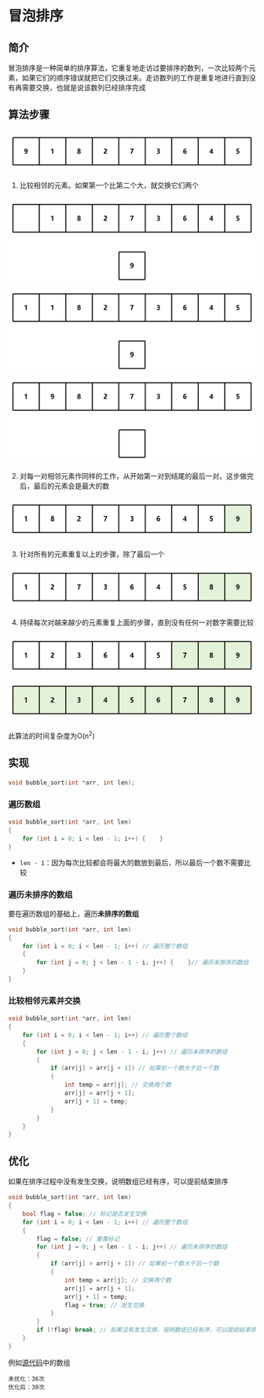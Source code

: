 # 冒泡排序

## 简介

冒泡排序是一种简单的排序算法，它重复地走访过要排序的数列，一次比较两个元素，如果它们的顺序错误就把它们交换过来。走访数列的工作是重复地进行直到没有再需要交换，也就是说该数列已经排序完成

## 算法步骤

![step0](imgs/step0.png)

1. 比较相邻的元素。如果第一个比第二个大，就交换它们两个

![step1](imgs/step1.png)
![step2](imgs/step2.png)
![step3](imgs/step3.png)

2. 对每一对相邻元素作同样的工作，从开始第一对到结尾的最后一对。这步做完后，最后的元素会是最大的数

![step4](imgs/step4.png)

3. 针对所有的元素重复以上的步骤，除了最后一个

![step5](imgs/step5.png)

4. 持续每次对越来越少的元素重复上面的步骤，直到没有任何一对数字需要比较

![step6](imgs/step6.png)
![step7](imgs/step7.png)

此算法的时间复杂度为O(n<sup>2</sup>)

## 实现

```c
void bubble_sort(int *arr, int len);
```

### 遍历数组

```c
void bubble_sort(int *arr, int len)
{
    for (int i = 0; i < len - 1; i++) {    }
}
```

- `len - 1`：因为每次比较都会将最大的数放到最后，所以最后一个数不需要比较

### 遍历未排序的数组

要在遍历数组的基础上，遍历**未排序的数组**

```c
void bubble_sort(int *arr, int len)
{
    for (int i = 0; i < len - 1; i++) // 遍历整个数组
    {
        for (int j = 0; j < len - 1 - i; j++) {    }// 遍历未排序的数组
    }
}
```

### 比较相邻元素并交换

```c
void bubble_sort(int *arr, int len)
{
    for (int i = 0; i < len - 1; i++) // 遍历整个数组
    {
        for (int j = 0; j < len - 1 - i; j++) // 遍历未排序的数组
        {
            if (arr[j] > arr[j + 1]) // 如果前一个数大于后一个数
            {
                int temp = arr[j]; // 交换两个数
                arr[j] = arr[j + 1];
                arr[j + 1] = temp;
            }
        }
    }
}
```

## 优化

如果在排序过程中没有发生交换，说明数组已经有序，可以提前结束排序

```c
void bubble_sort(int *arr, int len)
{
    bool flag = false; // 标记是否发生交换
    for (int i = 0; i < len - 1; i++) // 遍历整个数组
    {
        flag = false; // 重置标记
        for (int j = 0; j < len - 1 - i; j++) // 遍历未排序的数组
        {
            if (arr[j] > arr[j + 1]) // 如果前一个数大于后一个数
            {
                int temp = arr[j]; // 交换两个数
                arr[j] = arr[j + 1];
                arr[j + 1] = temp;
                flag = true; // 发生交换
            }
        }
        if (!flag) break; // 如果没有发生交换，说明数组已经有序，可以提前结束排序
    }
}
```

例如[源代码](bubblesort.c#L25)中的数组

```
未优化：36次
优化后：30次
```